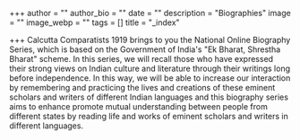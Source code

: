 +++
author = ""
author_bio = ""
date = ""
description = "Biographies"
image = ""
image_webp = ""
tags = []
title = "_index"

+++
Calcutta Comparatists 1919 brings to you the National Online Biography Series, which is based on the Government of India's "Ek Bharat, Shrestha Bharat" scheme. In this series, we will recall those who have expressed their strong views on Indian culture and literature through their writings long before independence. In this way, we will be able to increase our interaction by remembering and practicing the lives and creations of these eminent scholars and writers of different Indian languages and this biography series aims to enhance promote mutual understanding between people from different states by reading life and works of eminent scholars and writers in different languages.